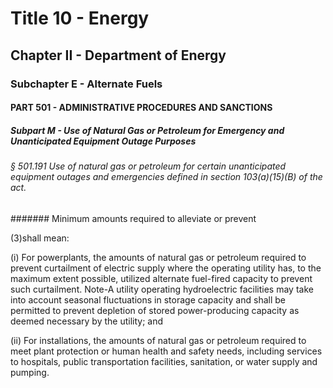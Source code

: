
# Title 10 - Energy
## Chapter II - Department of Energy
### Subchapter E - Alternate Fuels
#### PART 501 - ADMINISTRATIVE PROCEDURES AND SANCTIONS
##### Subpart M - Use of Natural Gas or Petroleum for Emergency and Unanticipated Equipment Outage Purposes
###### § 501.191 Use of natural gas or petroleum for certain unanticipated equipment outages and emergencies defined in section 103(a)(15)(B) of the act.
####### Minimum amounts required to alleviate or prevent

(3)shall mean:

(i) For powerplants, the amounts of natural gas or petroleum required to prevent curtailment of electric supply where the operating utility has, to the maximum extent possible, utilized alternate fuel-fired capacity to prevent such curtailment. Note-A utility operating hydroelectric facilities may take into account seasonal fluctuations in storage capacity and shall be permitted to prevent depletion of stored power-producing capacity as deemed necessary by the utility; and

(ii) For installations, the amounts of natural gas or petroleum required to meet plant protection or human health and safety needs, including services to hospitals, public transportation facilities, sanitation, or water supply and pumping.
